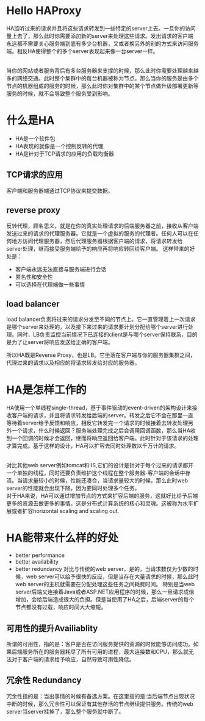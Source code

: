 # Hello HAProxy
HA监听过来的请求并且将这些请求转发到一些特定的server上去。一旦你的访问量上去了，那么此时你需要添加新的server来处理这些请求。发出请求的客户端永远都不需要关心服务端到底有多少台机器，又或者换另外的别的方式来访问服务端。相反HA使得整个的多个server表现起来像一台server一样。

<br>
当你的网站或者服务背后有多台服务器来支撑的时候，那么此时你需要处理越来越多的网络交通。此时整个集群中的每台机器被称为节点。那么当你的服务是由多个节点的机器组成的服务的时候，那么此时你对集群中的某个节点做升级部署更新等服务的时候，就不会导致整个服务受到影响。

# 什么是HA
* HA是一个软件包
* HA表现的就像是一个控制反转的代理
* HA是针对于TCP请求的应用的负载均衡器

## TCP请求的应用
客户端和服务器端通过TCP协议来提交数据。

## reverse proxy
反转代理，顾名思义，就是在你的真实处理请求的后端服务器之前，接收从客户端发送过来的请求的代理服务器。它就是一个虚拟的服务的代理者。任何人可以在任何地方访问代理服务器，然后代理服务器根据客户端的请求，将请求转发给server处理，继而接受服务端给予的响应再将响应转回给客户端。
这样带来的好处是：
* 客户端永远无法直接与服务端进行会话
* 匿名性和安全性
* 可以选择在代理端做一些事情

## load balancer
load balancer负责将过来的请求分发至不同的节点上。它一直管理着上一次请求是哪个server来处理的，以及接下来过来的请求要计划分配给哪个server进行处理。同时，LB负责监控当前情况下已连接的client是与哪个server保持联系，目的是为了让server将响应发送给正确的客户端。


所以HA既是Reverse Proxy，也是LB。它坐落在客户端与你的服务器集群之间，代理过来的请求以及相应的将请求转发给对应的服务器。

# HA是怎样工作的
 HA使用一个单线程single-thread，基于事件驱动的event-driven的架构设计来接收客户端的请求，并且将请求转发给后端的server。转发之后它不会在那里一直等待着server给予反馈和响应，相反它转发完一个请求的时候接着去转发处理另外一个请求，什么时候返回？服务端处理完成之后会调用回调函数，那么当HA收到一个回调的时候才会返回，继而将响应返回给客户端。此时针对于该请求的处理才算完成。基于这样的设计，HA可以扩容去同时处理数以千万计的请求。

<br>
对比其他web server例如tomcat和IIS,它们的设计是针对于每个过来的请求都开一个单独的线程，同时还要负责维护这个线程在整个服务器-客户端的会话中存活。当请求量较小的时候，性能还凑合，当请求量较大的时候，那么此时web server的性能就会出现下降，因为要同时处理多个任务。

<br>
对于HA来说，HA可以通过增加节点的方式来扩容后端的服务，这就好比给予后端更多的资源去做更多的事情。这是分布式计算系统的核心和灵魂。这被称为水平扩展或者扩容horizontal scaling and scaling out.


# HA能带来什么样的好处
* better performance
* better availability
* better redundancy
对比与传统的web server，是的，当请求数仅为少数的时候，web server可以给予很快的反应，但是当存在大量请求的时候，那么此时web server的主机就需要在分配处理这些任务之间耗费时间。
特别是当web server后端又连接着Java或者ASP.NET应用程序的时候，那么一旦请求成倍增加，会给后端造成很大的负担。但是当使用了HA之后，后端server的每个节点都没有过载，响应时间大大缩短。

## 可用性的提升Availiablity
所谓的可用性，指的是：客户是否在访问服务提供的资源的时候能够访问成功。如果后端服务所在的服务器耗尽了所有可用的进程，最大连接数和CPU，那么就无法对于客户端的请求给予响应，自然导致可用性降低。


## 冗余性 Redundancy
冗余性指的是：当出事情的时候有备选方案。在这里指的是:当后端节点出现状况中断的时候，那么冗余性可以保证有其他存活的节点继续提供服务。传统的web server当server挂掉了，那么整个服务就中断了。

